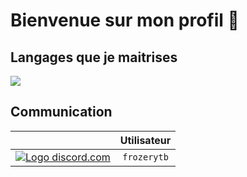 <h1> Bienvenue sur mon profil 👋</h1>


<h2>Langages que je maitrises</h2>

<img src= "https://skillicons.dev/icons?i=html,css,java,,python,ubuntu,windows">

<h2>Communication</h2>

|                                                                                                                                 |   Utilisateur   |
:--------------------------------------------------------------------------------------------------------------------------------:|:----------:|
|<a href="https://discord.com/app" target="_blank"> <img src="https://skillicons.dev/icons?i=discord" alt="Logo discord.com"> </a>| `frozerytb` |
